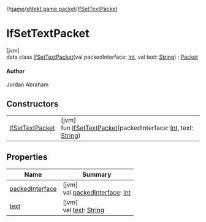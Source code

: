 //[game](../../../index.md)/[xlitekt.game.packet](../index.md)/[IfSetTextPacket](index.md)

# IfSetTextPacket

[jvm]\
data class [IfSetTextPacket](index.md)(val packedInterface: [Int](https://kotlinlang.org/api/latest/jvm/stdlib/kotlin/-int/index.html), val text: [String](https://kotlinlang.org/api/latest/jvm/stdlib/kotlin/-string/index.html)) : [Packet](../-packet/index.md)

#### Author

Jordan Abraham

## Constructors

| | |
|---|---|
| [IfSetTextPacket](-if-set-text-packet.md) | [jvm]<br>fun [IfSetTextPacket](-if-set-text-packet.md)(packedInterface: [Int](https://kotlinlang.org/api/latest/jvm/stdlib/kotlin/-int/index.html), text: [String](https://kotlinlang.org/api/latest/jvm/stdlib/kotlin/-string/index.html)) |

## Properties

| Name | Summary |
|---|---|
| [packedInterface](packed-interface.md) | [jvm]<br>val [packedInterface](packed-interface.md): [Int](https://kotlinlang.org/api/latest/jvm/stdlib/kotlin/-int/index.html) |
| [text](text.md) | [jvm]<br>val [text](text.md): [String](https://kotlinlang.org/api/latest/jvm/stdlib/kotlin/-string/index.html) |
